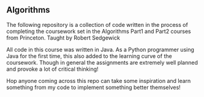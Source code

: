 ## Algorithms

The following repository is a collection of code written in the process of completing the coursework set in the Algorithms Part1 and Part2 courses from Princeton. Taught by Robert Sedgewick

All code in this course was written in Java. As a Python programmer using Java for the first time, this also added to the learning curve of the coursework. Though in general the assignments are extremely well planned and provoke a lot of critical thinking! 

Hop anyone coming across this repo can take some inspiration and learn something from my code to implement something better themselves!